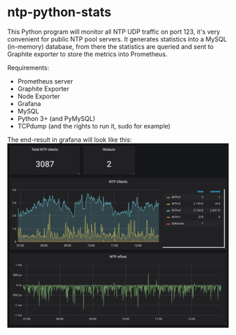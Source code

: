 # ntp-python-stats
This Python program will monitor all NTP UDP traffic on port 123, it's very convenient for public NTP pool servers.
It generates statistics into a MySQL (in-memory) database, from there the statistics are queried and sent to Graphite exporter
to store the metrics into Prometheus.

Requirements:
* Prometheus server
* Graphite Exporter
* Node Exporter
* Grafana
* MySQL
* Python 3+ (and PyMySQL)
* TCPdump (and the rights to run it, sudo for example)


The end-result in grafana will look like this:
![alt tag](https://github.com/HyperDevil/ntp-python-stats/blob/master/ntp.PNG?raw=true)

